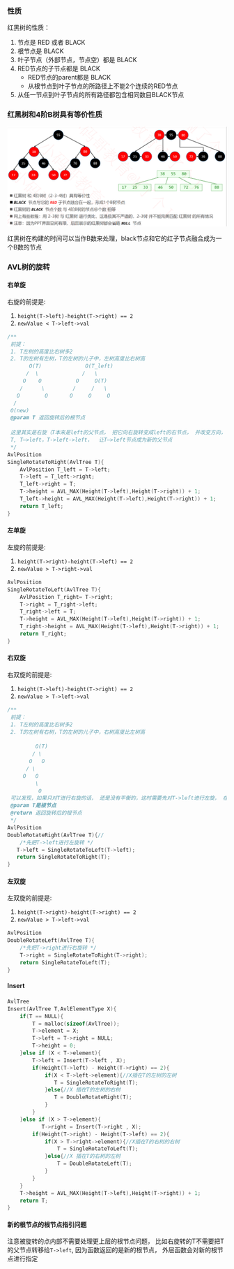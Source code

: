 ### 性质

红黑树的性质：
 1. 节点是 RED 或者 BLACK
 2. 根节点是 BLACK
 3. 叶子节点（外部节点，节点空）都是 BLACK
 4. RED节点的子节点都是 BLACK
    - RED节点的parent都是 BLACK
    - 从根节点到叶子节点的所路径上不能2个连续的RED节点
 5. 从任一节点到叶子节点的所有路径都包含相同数目BLACK节点





### 红黑树和4阶B树具有等价性质



![brtree](./image/BTree/brtree.png)



红黑树在构建的时间可以当作B数来处理，black节点和它的红子节点融合成为一个B数的节点



### AVL树的旋转



#### 右单旋

右旋的前提是:

1. `height(T->left)-height(T->right) == 2 `
2. `newValue < T->left->val`

```c
/**
 前提：
 1. T左树的高度比右树多2
 2. T的左树有左树，T的左树的儿子中，左树高度比右树高
       O(T)              O(T_left)
      /  \              /   \
     O    O           O     O(T)
    /      \         /     /   \
   O        O       O     O     O
  /
 O(new)
 @param T 返回旋转后的根节点
 
 这里其实是右旋（T本来是left的父节点， 把它向右旋转变成left的右节点， 并改变方向， T的left继承原left的右节点）
 T, T—>left，T->left->left，  让T—>left节点成为新的父节点
 */
AvlPosition
SingleRotateToRight(AvlTree T){
    AvlPosition T_left = T->left;
    T->left = T_left->right;
    T_left->right = T;
    T->height = AVL_MAX(Height(T->left),Height(T->right)) + 1;
    T_left->height = AVL_MAX(Height(T->left),Height(T->right)) + 1;
    return T_left;
}

```



#### 左单旋

左旋的前提是:

1. `height(T->right)-height(T->left) == 2 `
2. `newValue > T->right->val`

```c
AvlPosition
SingleRotateToLeft(AvlTree T){
    AvlPosition T_right= T->right;
    T->right = T_right->left;
    T_right->left = T;
    T->height = AVL_MAX(Height(T->left),Height(T->right)) + 1;
    T_right->height = AVL_MAX(Height(T->left),Height(T->right)) + 1;
    return T_right;
}
```



#### 右双旋

右双旋的前提是:

1. `height(T->left)-height(T->right) == 2 `
2. `newValue > T->left->val`

```c
/**
 前提：
 1. T左树的高度比右树多2
 2. T的左树有右树，T的左树的儿子中，右树高度比左树高

         O(T)
        / \
       O   O
      / \
     O   O
         \
          O
 可以发现，如果只对T进行右旋的话， 还是没有平衡的，这时需要先对T->left进行左旋， 在对T进行右旋
 @param T是根节点
 @return 返回旋转后的根节点
 */
AvlPosition
DoubleRotateRight(AvlTree T){//
    /*先把T->left进行左旋转 */
   T->left = SingleRotateToLeft(T->left);
   return SingleRotateToRight(T);
}
```



#### 左双旋

左双旋的前提是:

1. `height(T->right)-height(T->right) == 2 `
2. `newValue > T->left->val`

```c
AvlPosition
DoubleRotateLeft(AvlTree T){
    /*先把T->right进行右旋转 */
    T->right = SingleRotateToRight(T->right);
    return SingleRotateToLeft(T);
}
```



#### Insert

```c
AvlTree
Insert(AvlTree T,AvlElementType X){
    if(T == NULL){
        T = malloc(sizeof(AvlTree));
        T->element = X;
        T->left = T->right = NULL;
        T->height = 0;
    }else if (X < T->element){
        T->left = Insert(T->left , X);
        if(Height(T->left) - Height(T->right) == 2){
            if(X < T->left->element){//X插在T的左树的左树 
               T = SingleRotateToRight(T);
            }else{//X 插在T的左树的右树
               T = DoubleRotateRight(T);
            }
        }
    }else if (X > T->element){
           T->right = Insert(T->right , X);
        if(Height(T->right) - Height(T->left) == 2){
            if(X > T->right->element){//X插在T的右树的右树
                T = SingleRotateToLeft(T);
            }else{//X 插在T的右树的左树
                T = DoubleRotateLeft(T);
            }
        }
    }
    T->height = AVL_MAX(Height(T->left),Height(T->right)) + 1;
    return T;
}
```



#### 新的根节点的根节点指引问题

注意被旋转的点内部不需要处理更上层的根节点问题， 比如右旋转的T不需要把T的父节点转移给`T->left`, 因为函数返回的是新的根节点， 外层函数会对新的根节点进行指定

